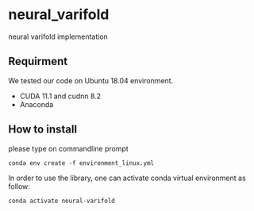 # neural_varifold
neural varifold implementation

## Requirment
We tested our code on Ubuntu 18.04 environment. 

* CUDA 11.1 and cudnn 8.2
* Anaconda

## How to install

please type on commandline prompt 

```
conda env create -f environment_linux.yml
```

In order to use the library, one can activate conda virtual environment as follow: 

```
conda activate neural-varifold
```

